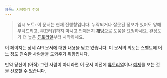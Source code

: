 ```yaml
---
제목: 시작하기 전에
---
```



> 임시 노트: 이 문서는 현재 진행형입니다. 누락되거나 잘못된 정보가 있어도 양해부탁드리고, 부끄러워하지 마시고 언제든지 [채팅](chat)으로 도움을 요청하세요. 완성도가 더 높은 [튜토리얼](tutorial)부터 시작하세요. 

이 페이지는 상세 API 문서에 대한 내용을 담고 있습니다. 이 문서의 의도는 스벨트에 어느 정도 친숙한 사람들을 도와주기 위함입니다.

만약 당신이 (아직) 그런 사람이 아니라면 이 문서 이전에 [튜토리얼](tutorial)이나 [예제](examples)를 보는 것을 선호할 수 있습니다. 
